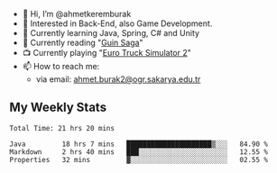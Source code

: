 - 👋 Hi, I’m @ahmetkeremburak
- 👀 Interested in Back-End, also Game Development.
- 🌱 Currently learning Java, Spring, C# and Unity
- :book: Currently reading "[Guin Saga](https://en.wikipedia.org/wiki/Guin_Saga)"
- :tv: Currently playing "[Euro Truck Simulator 2](https://en.wikipedia.org/wiki/Euro_Truck_Simulator_2)"
- 📫 How to reach me:  
  - via email: ahmet.burak2@ogr.sakarya.edu.tr
<!---
- 💞️ I’m looking to collaborate on ...
--->

<!---
ahmetkeremburak/ahmetkeremburak is a ✨ special ✨ repository because its `README.md` (this file) appears on your GitHub profile.
You can click the Preview link to take a look at your changes.
--->
## My Weekly Stats
<!--START_SECTION:waka-->

```text
Total Time: 21 hrs 20 mins

Java         18 hrs 7 mins   █████████████████████▒░░░   84.90 %
Markdown     2 hrs 40 mins   ███░░░░░░░░░░░░░░░░░░░░░░   12.55 %
Properties   32 mins         ▓░░░░░░░░░░░░░░░░░░░░░░░░   02.55 %
```

<!--END_SECTION:waka-->
